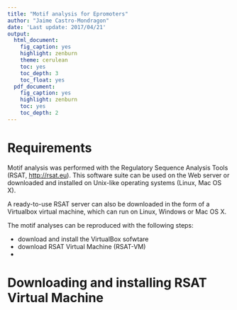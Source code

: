 ```yaml
---
title: "Motif analysis for Epromoters"
author: "Jaime Castro-Mondragon"
date: 'Last update: 2017/04/21'
output:
  html_document:
    fig_caption: yes
    highlight: zenburn
    theme: cerulean
    toc: yes
    toc_depth: 3
    toc_float: yes
  pdf_document:
    fig_caption: yes
    highlight: zenburn
    toc: yes
    toc_depth: 2
---
```



# Requirements

Motif analysis was performed with the Regulatory Sequence Analysis Tools (RSAT, <http://rsat.eu>). This software suite can be used on the Web server or downloaded and installed on Unix-like operating systems (Linux, Mac OS X).

A ready-to-use RSAT server can also be downloaded in the form of a Virtualbox virtual machine, which can run on Linux, Windows or Mac OS X. 

The motif analyses can be reproduced with the following steps: 

- download and install the VirtualBox sofwtare
- download RSAT Virtual Machine (RSAT-VM)
- 

# Downloading and installing RSAT Virtual Machine




